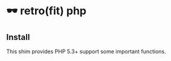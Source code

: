 :dark_sunglasses: retro(fit) php
=====

## Install

This shim provides PHP 5.3+ support some important functions.
